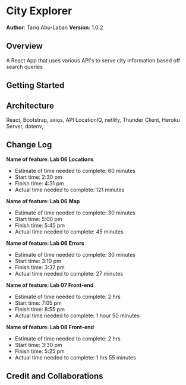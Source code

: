# City Explorer

**Author**: Tariq Abu-Laban
**Version**: 1.0.2

## Overview

<!-- Provide a high level overview of what this application is and why you are building it, beyond the fact that it's an assignment for this class. (i.e. What's your problem domain?) -->

A React App that uses various API's to serve city information based off search queries

## Getting Started

<!-- What are the steps that a user must take in order to build this app on their own machine and get it running? -->

## Architecture

React,
Bootstrap,
axios,
API LocationIQ,
netlify,
Thunder Client,
Heroku Server,
dotenv,

## Change Log

<!-- Use this area to document the iterative changes made to your application as each feature is successfully implemented. Use time stamps. Here's an example:

01-01-2001 4:59pm - Application now has a fully-functional express server, with a GET route for the location resource. -->

**Name of feature: Lab 06 Locations**

- Estimate of time needed to complete: 60 minutes
- Start time: 2:30 pm
- Finish time: 4:31 pm
- Actual time needed to complete: 121 minutes

**Name of feature: Lab 06 Map**

- Estimate of time needed to complete: 30 minutes
- Start time: 5:00 pm
- Finish time: 5:45 pm
- Actual time needed to complete: 45 minutes

**Name of feature: Lab 06 Errors**

- Estimate of time needed to complete: 30 minutes
- Start time: 3:10 pm
- Finish time: 3:37 pm
- Actual time needed to complete: 27 minutes

**Name of feature: Lab 07 Front-end**

- Estimate of time needed to complete: 2 hrs
- Start time: 7:05 pm
- Finish time: 8:55 pm
- Actual time needed to complete: 1 hour 50 minutes

**Name of feature: Lab 08 Front-end**

- Estimate of time needed to complete: 2 hrs
- Start time: 3:30 pm
- Finish time: 5:25 pm
- Actual time needed to complete: 1 hrs 55 minutes

## Credit and Collaborations

<!-- Give credit (and a link) to other people or resources that helped you build this application. -->
